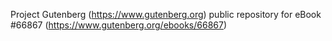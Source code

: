 Project Gutenberg (https://www.gutenberg.org) public repository for
eBook #66867 (https://www.gutenberg.org/ebooks/66867)
